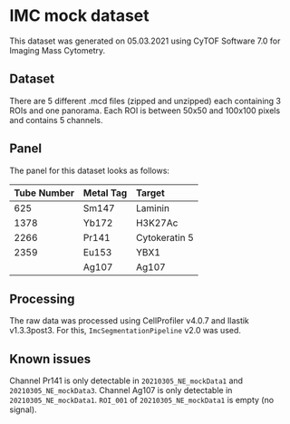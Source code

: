 # IMC mock dataset

This dataset was generated on 05.03.2021 using CyTOF Software 7.0 for Imaging Mass Cytometry.

## Dataset

There are 5 different .mcd files (zipped and unzipped) each containing 3 ROIs and one panorama.
Each ROI is between 50x50 and 100x100 pixels and contains 5 channels.

## Panel

The panel for this dataset looks as follows:

| Tube Number | Metal Tag | Target
| :---	      | :---	  | :---
| 625	      | Sm147	  | Laminin
| 1378	      | Yb172	  | H3K27Ac
| 2266	      | Pr141	  | Cytokeratin 5
| 2359	      | Eu153	  | YBX1
|             | Ag107	  | Ag107

## Processing

The raw data was processed using CellProfiler v4.0.7 and Ilastik v1.3.3post3.
For this, `ImcSegmentationPipeline` v2.0 was used. 

## Known issues

Channel Pr141 is only detectable in `20210305_NE_mockData1` and `20210305_NE_mockData3`.
Channel Ag107 is only detectable in `20210305_NE_mockData1`.
`ROI_001` of `20210305_NE_mockData1` is empty (no signal).
